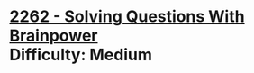 # [2262 - Solving Questions With Brainpower](https://leetcode.com/problems/solving-questions-with-brainpower/) </br> Difficulty: Medium